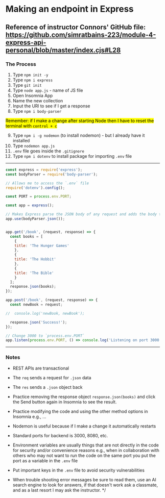 # Making an endpoint in Express

## Reference of instructor Connors' GitHub file: https://github.com/simratbains-223/module-4-express-api-personal/blob/master/index.cjs#L28


### The Process

1. Type `npm init -y`
2. Type `npm i express`
3. Type `git init`
4. Type `node app.js` - name of JS file 
5. Open Insomnia App
6. Name the new collection
7. Input the URl to see if I get a response
8. Type `npm i body-parser`

<mark>Remember: if I make a change after starting Node then I have to reset the terminal with `control + c` </mark>

9. Type `npm i -g nodemon` (to install nodemon) - but I already have it installed
10. Type `nodemon app.js`
11. `.env` file goes inside the `.gitignore`
12. Type `npm i dotenv` to install package for importing `.env` file
<hr>

```javascript
const express = require('express');
const bodyParser = require('body-parser');

// Allows me to access the `.env` file
require('dotenv').config();

const PORT = process.env.PORT;

const app = express();

// Makes Express parse the JSON body of any request and adds the body to the req object - known as middleware to look at the request body
app.use(bodyParser.json());


app.get('/book', (request, response) => {
  const books = [
    {
    title: 'The Hunger Games'
    },
    {
    title: 'The Hobbit'
    },
    {
    title: 'The Bible'
    }
  ];
  response.json(books);
});

app.post('/book', (request, response) => {
  const newBook = request;

//  console.log('newBook, newBook');

  response.json('Success!');
});

// Change 3000 to `process.env.PORT`
app.listen(process.env.PORT, () => console.log('Listening on port 3000'));
```
<hr>

### Notes

- REST APIs are transactional 

- The `req` sends a request for `.json` data

- The `res` sends a `.json` object back

- Practice removing the response object `response.json(books)` and click the Send button again in Insomnia to see the result. 

- Practice modifying the code and using the other method options in Insomnia e.g., ...

- Nodemon is useful because if I make a change it automatically restarts

- Standard ports for backend is 3000, 8080, etc. 

- Environment variables are usually things that are not directly in the code for security and/or convenience reasons e.g., when in collaboration with others who may not want to run the code on the same port you put the port as a variable in the `.env` file

- Put important keys in the `.env` file to avoid security vulnerabilities

- When trouble shooting error messages be sure to read them, use an AI search engine to look for answers, if that doesn't work ask a classmate, and as a last resort I may ask the instructor. 
*/


